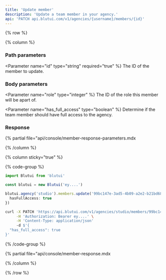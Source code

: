 ```yaml
---
title: 'Update member'
description: 'Update a team member in your agency.'
api: 'PATCH api.blutui.com/v1/agencies/{username}/members/{id}'
---
```


{% row %}

{% column %}
### Path parameters

<Parameter name="id" type="string" required="true" %}
The ID of the member to update.
</Parameter>

### Body parameters

<Parameter name="role" type="integer" %}
The ID of the role this member will be apart of.
</Parameter>

<Parameter name="has_full_access" type="boolean" %}
Determine if the team member should have full access to the agency.
</Parameter>

### Response

{% partial file="api/console/member-response-parameters.mdx</include>

{% /column %}

{% column sticky="true" %}

{% code-group %}

```ts {% process=false filename="Node.js" %}
import Blutui from 'blutui'

const blutui = new Blutui('ey....')

blutui.agency('studio').members.update('99bc147e-3ad5-4b09-a2e2-b21bd680ad05', {
  hasFullAccess: true
})
```

```bash {% process=false filename="cURL" %}
curl -X PATCH 'https://api.blutui.com/v1/agencies/studio/members/99bc147e-3ad5-4b09-a2e2-b21bd680ad05' \
     -H 'Authorization: Bearer ey....' \
     -H 'Content-Type: application/json'
     -d $'{
  "has_full_access": true
}'
```

{% /code-group %}

{% partial file="api/console/member-response.mdx</include>

{% /column %}

{% /row %}
